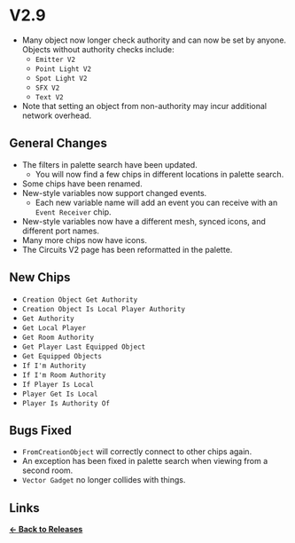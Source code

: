 # V2.9

* Many object now longer check authority and can now be set by anyone. Objects without authority checks include:
  * `Emitter V2`
  * `Point Light V2`
  * `Spot Light V2`
  * `SFX V2`
  * `Text V2`
* Note that setting an object from non-authority may incur additional network overhead.

## General Changes

* The filters in palette search have been updated.
    * You will now find a few chips in different locations in palette search.
* Some chips have been renamed.
* New-style variables now support changed events.
    * Each new variable name will add an event you can receive with an `Event Receiver` chip.
* New-style variables now have a different mesh, synced icons, and different port names.
* Many more chips now have icons.
* The Circuits V2 page has been reformatted in the palette.

## New Chips

* `Creation Object Get Authority`
* `Creation Object Is Local Player Authority`
* `Get Authority`
* `Get Local Player`
* `Get Room Authority`
* `Get Player Last Equipped Object`
* `Get Equipped Objects`
* `If I'm Authority`
* `If I'm Room Authority`
* `If Player Is Local`
* `Player Get Is Local`
* `Player Is Authority Of`

## Bugs Fixed

* `FromCreationObject` will correctly connect to other chips again.
* An exception has been fixed in palette search when viewing from a second room.
* `Vector Gadget` no longer collides with things.

## Links

**[<- Back to Releases](./)**
